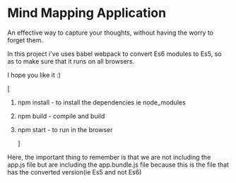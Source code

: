 # Mind Mapping Application

An effective way to capture your thoughts, without having the worry to forget them.

In this project i've uses babel webpack to convert Es6 modules to Es5, so as to make sure that it runs on all browsers.

I hope you like it :)

[

1. npm install - to install the dependencies ie node_modules
2. npm build - compile and build
3. npm start - to run in the browser

   ]

Here, the important thing to remember is that we are not including the app.js file but are including the app.bundle.js file
because this is the file that has the converted version(ie Es5 and not Es6)
